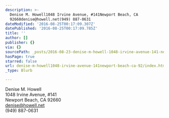 ```yaml
---
description: >-
  Denise M. Howell1048 Irvine Avenue, #141Newport Beach, CA
  92660denise@howell.net(949) 887-0631
dateModified: '2016-08-25T00:17:09.307Z'
datePublished: '2016-08-25T00:17:09.785Z'
title: ''
author: []
publisher: {}
via: {}
sourcePath: _posts/2016-08-23-denise-m-howell-1048-irvine-avenue-141-newport-beach-ca.md
hasPage: true
starred: false
url: denise-m-howell1048-irvine-avenue-141newport-beach-ca-92/index.html
_type: Blurb

---
```

Denise M. Howell  
1048 Irvine Avenue, \#141  
Newport Beach, CA 92660  
[denise@howell.net][0]  
(949) 887-0631

[0]: mailto:denise@howell.net